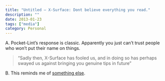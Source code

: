 ```yaml
---
title: "Untitled — X-Surface: Dont believe everything you read."
description: ""
date: 2013-01-23
tags: ["media"]
category: Personal
---
```



<p>A. Pocket-Lint’s response is classic. Apparently you just can’t trust people who won’t put their name on things.</p>

<blockquote><p>“Sadly then, X-Surface has fooled us, and in doing so has perhaps swayed us against bringing you genuine tips in future”</p></blockquote>

<p>B. This reminds me of <a href="https://web.archive.org/web/20131211065132/http://mattscott5000.com/mosr/index.htm">something else</a>.</p>
